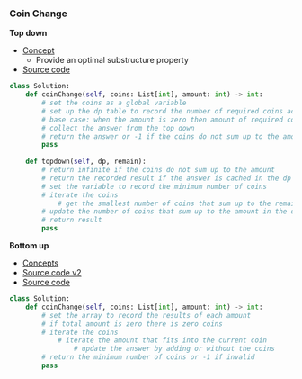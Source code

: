 ### Coin Change
**Top down**
- [Concept](images/dp.png)
    - Provide an optimal substructure property
- [Source code](source/Topdown.py)
```python
class Solution:
    def coinChange(self, coins: List[int], amount: int) -> int:
        # set the coins as a global variable 
        # set up the dp table to record the number of required coins according to the amount 
        # base case: when the amount is zero then amount of required coins is zero
        # collect the answer from the top down
        # return the answer or -1 if the coins do not sum up to the amount 
        pass
       
    def topdown(self, dp, remain):
        # return infinite if the coins do not sum up to the amount
        # return the recorded result if the answer is cached in the dp table 
        # set the variable to record the minimum number of coins
        # iterate the coins
            # get the smallest number of coins that sum up to the remaining amount
        # update the number of coins that sum up to the amount in the dp table
        # return result
        pass
```

**Bottom up**
- [Concepts](images/Bottomup.png)
- [Source code v2](source/Bottomup2.py)
- [Source code](source/Bottomup.py)
```python
class Solution:
    def coinChange(self, coins: List[int], amount: int) -> int:
        # set the array to record the results of each amount
        # if total amount is zero there is zero coins
        # iterate the coins
            # iterate the amount that fits into the current coin
                # update the answer by adding or without the coins
        # return the minimum number of coins or -1 if invalid
        pass
```